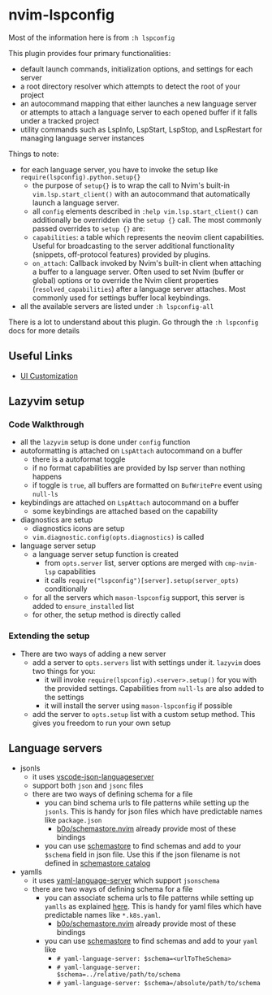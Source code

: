 # nvim-lspconfig

Most of the information here is from `:h lspconfig`

This plugin provides four primary functionalities:

- default launch commands, initialization options, and settings for each server
- a root directory resolver which attempts to detect the root of your project
- an autocommand mapping that either launches a new language server or attempts to attach a language server to each
  opened buffer if it falls under a tracked project
- utility commands such as LspInfo, LspStart, LspStop, and LspRestart for managing language server instances

Things to note:

- for each language server, you have to invoke the setup like `require(lspconfig).python.setup{}`
  - the purpose of `setup{}` is to wrap the call to Nvim's built-in `vim.lsp.start_client()` with an autocommand that
    automatically launch a language server.
  - all `config` elements described in `:help vim.lsp.start_client()` can additionally be overridden via the `setup {}`
    call. The most commonly passed overrides to `setup {}` are:
  - `capabilities`: a table which represents the neovim client capabilities. Useful for broadcasting to the server
    additional functionality (snippets, off-protocol features) provided by plugins.
  - `on_attach`: Callback invoked by Nvim's built-in client when attaching a buffer to a language server. Often used to
    set Nvim (buffer or global) options or to override the Nvim client properties (`resolved_capabilities`) after a
    language server attaches. Most commonly used for settings buffer local keybindings.
- all the available servers are listed under `:h lspconfig-all`

There is a lot to understand about this plugin. Go through the `:h lspconfig` docs for more details

## Useful Links

- [UI Customization](https://github.com/neovim/nvim-lspconfig/wiki/UI-Customization)

## Lazyvim setup

### Code Walkthrough

- all the `lazyvim` setup is done under `config` function
- autoformatting is attached on `LspAttach` autocommand on a buffer
  - there is a autoformat toggle
  - if no format capabilities are provided by lsp server than nothing happens
  - if toggle is `true`, all buffers are formatted on `BufWritePre` event using `null-ls`
- keybindings are attached on `LspAttach` autocommand on a buffer
  - some keybindings are attached based on the capability
- diagnostics are setup
  - diagnostics icons are setup
  - `vim.diagnostic.config(opts.diagnostics)` is called
- language server setup
  - a language server setup function is created
    - from `opts.server` list, server options are merged with `cmp-nvim-lsp` capabilities
    - it calls `require("lspconfig")[server].setup(server_opts)` conditionally
  - for all the servers which `mason-lspconfig` support, this server is added to `ensure_installed` list
  - for other, the setup method is directly called

### Extending the setup

- There are two ways of adding a new server
  - add a server to `opts.servers` list with settings under it. `lazyvim` does two things for you:
    - it will invoke `require(lspconfig).<server>.setup()` for you with the provided settings. Capabilities from
      `null-ls` are also added to the settings
    - it will install the server using `mason-lspconfig` if possible
  - add the server to `opts.setup` list with a custom setup method. This gives you freedom to run your own setup

## Language servers

- jsonls
  - it uses [vscode-json-languageserver](https://www.npmjs.com/package/vscode-json-languageserver)
  - support both `json` and `jsonc` files
  - there are two ways of defining schema for a file
    - you can bind schema urls to file patterns while setting up the `jsonls`. This is handy for json files which have
      predictable names like `package.json`
      - [b0o/schemastore.nvim](https://github.com/b0o/SchemaStore.nvim) already provide most of these bindings
    - you can use [schemastore](https://www.schemastore.org/json/) to find schemas and add to your `$schema` field in
      json file. Use this if the json filename is not defined in
      [schemastore catalog](https://github.com/b0o/SchemaStore.nvim/blob/main/lua/schemastore/catalog.lua)
- yamlls
  - it uses [yaml-language-server](https://github.com/redhat-developer/yaml-language-server) which support `jsonschema`
  - there are two ways of defining schema for a file
    - you can associate schema urls to file patterns while setting up `yamlls` as explained
      [here](https://github.com/redhat-developer/yaml-language-server). This is handy for yaml files which have
      predictable names like `*.k8s.yaml`.
      - [b0o/schemastore.nvim](https://github.com/b0o/SchemaStore.nvim) already provide most of these bindings
    - you can use [schemastore](https://www.schemastore.org/json/) to find schemas and add to your `yaml` like
      - `# yaml-language-server: $schema=<urlToTheSchema>`
      - `# yaml-language-server: $schema=../relative/path/to/schema`
      - `# yaml-language-server: $schema=/absolute/path/to/schema`
